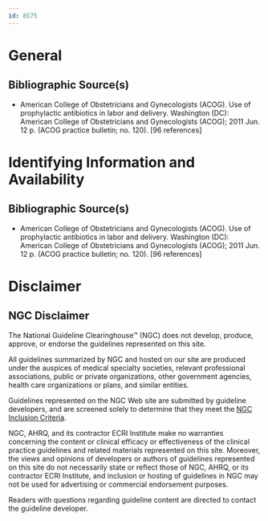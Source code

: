 ```yaml
---
id: 8575
---
```


# General

## Bibliographic Source(s)

- American College of Obstetricians and Gynecologists (ACOG). Use of prophylactic antibiotics in labor and delivery. Washington (DC): American College of Obstetricians and Gynecologists (ACOG); 2011 Jun. 12 p. (ACOG practice bulletin; no. 120). [96 references]

# Identifying Information and Availability

## Bibliographic Source(s)

- American College of Obstetricians and Gynecologists (ACOG). Use of prophylactic antibiotics in labor and delivery. Washington (DC): American College of Obstetricians and Gynecologists (ACOG); 2011 Jun. 12 p. (ACOG practice bulletin; no. 120). [96 references]

# Disclaimer

## NGC Disclaimer

The National Guideline Clearinghouse™ (NGC) does not develop, produce, approve, or endorse the guidelines represented on this site.

All guidelines summarized by NGC and hosted on our site are produced under the auspices of medical specialty societies, relevant professional associations, public or private organizations, other government agencies, health care organizations or plans, and similar entities.

Guidelines represented on the NGC Web site are submitted by guideline developers, and are screened solely to determine that they meet the [NGC Inclusion Criteria](/help-and-about/summaries/inclusion-criteria).

NGC, AHRQ, and its contractor ECRI Institute make no warranties concerning the content or clinical efficacy or effectiveness of the clinical practice guidelines and related materials represented on this site. Moreover, the views and opinions of developers or authors of guidelines represented on this site do not necessarily state or reflect those of NGC, AHRQ, or its contractor ECRI Institute, and inclusion or hosting of guidelines in NGC may not be used for advertising or commercial endorsement purposes.

Readers with questions regarding guideline content are directed to contact the guideline developer.


